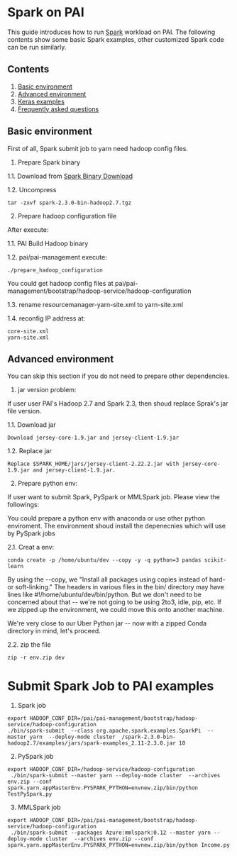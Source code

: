 <!--
  Copyright (c) Microsoft Corporation
  All rights reserved.

  MIT License

  Permission is hereby granted, free of charge, to any person obtaining a copy of this software and associated
  documentation files (the "Software"), to deal in the Software without restriction, including without limitation
  the rights to use, copy, modify, merge, publish, distribute, sublicense, and/or sell copies of the Software, and
  to permit persons to whom the Software is furnished to do so, subject to the following conditions:
  The above copyright notice and this permission notice shall be included in all copies or substantial portions of the Software.

  THE SOFTWARE IS PROVIDED *AS IS*, WITHOUT WARRANTY OF ANY KIND, EXPRESS OR IMPLIED, INCLUDING
  BUT NOT LIMITED TO THE WARRANTIES OF MERCHANTABILITY, FITNESS FOR A PARTICULAR PURPOSE AND
  NONINFRINGEMENT. IN NO EVENT SHALL THE AUTHORS OR COPYRIGHT HOLDERS BE LIABLE FOR ANY CLAIM,
  DAMAGES OR OTHER LIABILITY, WHETHER IN AN ACTION OF CONTRACT, TORT OR OTHERWISE, ARISING FROM,
  OUT OF OR IN CONNECTION WITH THE SOFTWARE OR THE USE OR OTHER DEALINGS IN THE SOFTWARE.
-->


# Spark on PAI

This guide introduces how to run [Spark](https://spark.apache.org/) workload on PAI.
The following contents show some basic Spark examples, other customized Spark code can be run similarly.


## Contents

1. [Basic environment](#basic-environment)
2. [Advanced environment](#advanced-environment)
3. [Keras examples](#keras-examples)
4. [Frequently asked questions](#faq)


## Basic environment

First of all, Spark submit job to yarn need hadoop config files.


1. Prepare Spark binary

1.1. Download from [Spark Binary Download](https://spark.apache.org/downloads.html)

1.2. Uncompress

```
tar -zxvf spark-2.3.0-bin-hadoop2.7.tgz
```

2. Prepare hadoop configuration file

After execute:

1.1. PAI Build Hadoop binary

1.2. pai/pai-management execute:

```
./prepare_hadoop_configuration
```

You could get hadoop config files at pai/pai-management/bootstrap/hadoop-service/hadoop-configuration

1.3. rename resourcemanager-yarn-site.xml to yarn-site.xml

1.4. reconfig IP address at:

```
core-site.xml
yarn-site.xml
```

## Advanced environment

You can skip this section if you do not need to prepare other dependencies.

1. jar version problem:

If user user PAI's Hadoop 2.7 and Spark 2.3, then shoud replace Sprak's jar file version.

1.1. Download jar

```
Download jersey-core-1.9.jar and jersey-client-1.9.jar
```

1.2. Replace jar

```
Replace $SPARK_HOME/jars/jersey-client-2.22.2.jar with jersey-core-1.9.jar and jersey-client-1.9.jar.
```

2. Prepare python env:

If user want to submit Spark, PySpark or MMLSpark job. Please view the followings:

You could prepare a python env with anaconda or use other python enviroment. The environment shoud install the depenecnies which will use by PySpark jobs

2.1. Creat a env:

```
conda create -p /home/ubuntu/dev --copy -y -q python=3 pandas scikit-learn
```

By using the --copy, we "Install all packages using copies instead of hard- or soft-linking." The headers in various files in the bin/ directory may have lines like #!/home/ubuntu/dev/bin/python. But we don't need to be concerned about that -- we're not going to be using 2to3, idle, pip, etc. If we zipped up the environment, we could move this onto another machine.

We're very close to our Uber Python jar -- now with a zipped Conda directory in mind, let's proceed.

2.2. zip the file

```
zip -r env.zip dev
```

# Submit Spark Job to PAI examples

1. Spark job

```
export HADOOP_CONF_DIR=/pai/pai-management/bootstrap/hadoop-service/hadoop-configuration
./bin/spark-submit  --class org.apache.spark.examples.SparkPi  --master yarn  --deploy-mode cluster  /spark-2.3.0-bin-hadoop2.7/examples/jars/spark-examples_2.11-2.3.0.jar 10
```

2. PySpark job

```
export HADOOP_CONF_DIR=/hadoop-service/hadoop-configuration
 ./bin/spark-submit --master yarn --deploy-mode cluster  --archives env.zip --conf spark.yarn.appMasterEnv.PYSPARK_PYTHON=envnew.zip/bin/python TestPySpark.py
```

3. MMLSpark job

``` 
export HADOOP_CONF_DIR=/pai/pai-management/bootstrap/hadoop-service/hadoop-configuration
 ./bin/spark-submit --packages Azure:mmlspark:0.12 --master yarn --deploy-mode cluster  --archives env.zip --conf spark.yarn.appMasterEnv.PYSPARK_PYTHON=envnew.zip/bin/python Income.py
```


